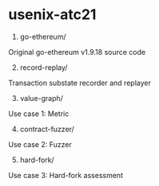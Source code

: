 # usenix-atc21

1. go-ethereum/

Original go-ethereum v1.9.18 source code

2. record-replay/

Transaction substate recorder and replayer

3. value-graph/

Use case 1: Metric

4. contract-fuzzer/

Use case 2: Fuzzer

5. hard-fork/

Use case 3: Hard-fork assessment

